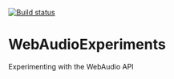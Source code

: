 [![Build status](https://gitlab.com/justintaddei/webaudio/badges/master/build.svg)](https://gitlab.com/justintaddei/webaudio/commits/master)

# WebAudioExperiments
Experimenting with the WebAudio API
